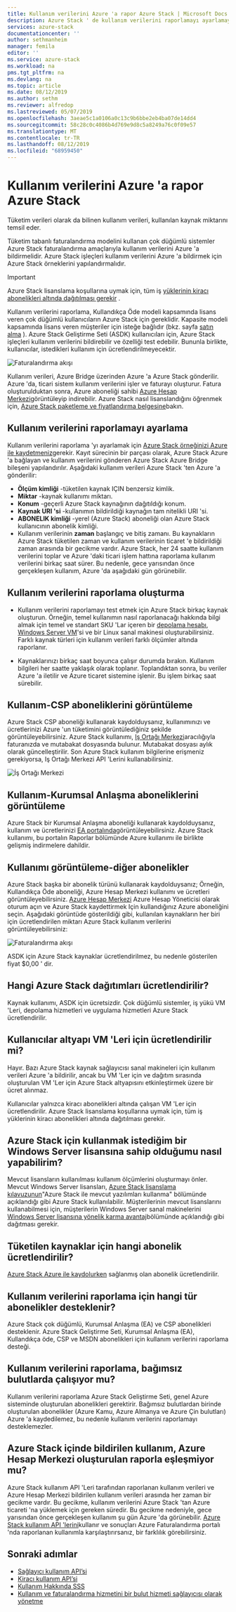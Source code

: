 ```yaml
---
title: Kullanım verilerini Azure 'a rapor Azure Stack | Microsoft Docs
description: Azure Stack ' de kullanım verilerini raporlamayı ayarlamayı öğrenin.
services: azure-stack
documentationcenter: ''
author: sethmanheim
manager: femila
editor: ''
ms.service: azure-stack
ms.workload: na
pms.tgt_pltfrm: na
ms.devlang: na
ms.topic: article
ms.date: 08/12/2019
ms.author: sethm
ms.reviewer: alfredop
ms.lastreviewed: 05/07/2019
ms.openlocfilehash: 3aeae5c1a0106a0c13c9b6bbe2eb4ba07de14dd4
ms.sourcegitcommit: 58c28c0c4086b4d769e9d8c5a8249a76c0f09e57
ms.translationtype: MT
ms.contentlocale: tr-TR
ms.lasthandoff: 08/12/2019
ms.locfileid: "68959450"
---
```

# <a name="report-azure-stack-usage-data-to-azure"></a>Kullanım verilerini Azure 'a rapor Azure Stack

Tüketim verileri olarak da bilinen kullanım verileri, kullanılan kaynak miktarını temsil eder.

Tüketim tabanlı faturalandırma modelini kullanan çok düğümlü sistemler Azure Stack faturalandırma amaçlarıyla kullanım verilerini Azure 'a bildirmelidir. Azure Stack işleçleri kullanım verilerini Azure 'a bildirmek için Azure Stack örneklerini yapılandırmalıdır.

> [!IMPORTANT]
> Azure Stack lisanslama koşullarına uymak için, tüm iş [yüklerinin kiracı abonelikleri altında dağıtılması gerekir](#are-users-charged-for-the-infrastructure-vms) .

Kullanım verilerini raporlama, Kullandıkça Öde modeli kapsamında lisans veren çok düğümlü kullanıcıların Azure Stack için gereklidir. Kapasite modeli kapsamında lisans veren müşteriler için isteğe bağlıdır (bkz. sayfa [satın alma](https://azure.microsoft.com/overview/azure-stack/how-to-buy/) ). Azure Stack Geliştirme Seti (ASDK) kullanıcıları için, Azure Stack işleçleri kullanım verilerini bildirebilir ve özelliği test edebilir. Bununla birlikte, kullanıcılar, istedikleri kullanım için ücretlendirilmeyecektir.

![Faturalandırma akışı](media/azure-stack-usage-reporting/billing-flow.png)

Kullanım verileri, Azure Bridge üzerinden Azure 'a Azure Stack gönderilir. Azure 'da, ticari sistem kullanım verilerini işler ve faturayı oluşturur. Fatura oluşturulduktan sonra, Azure aboneliği sahibi [Azure Hesap Merkezi](https://account.windowsazure.com/subscriptions)görüntüleyip indirebilir. Azure Stack nasıl lisanslandığını öğrenmek için, [Azure Stack paketleme ve fiyatlandırma belgesine](https://go.microsoft.com/fwlink/?LinkId=842847)bakın.

## <a name="set-up-usage-data-reporting"></a>Kullanım verilerini raporlamayı ayarlama

Kullanım verilerini raporlama 'yı ayarlamak için [Azure Stack örneğinizi Azure ile kaydetmeniz](azure-stack-registration.md)gerekir. Kayıt sürecinin bir parçası olarak, Azure Stack Azure 'a bağlayan ve kullanım verilerini gönderen Azure Stack Azure Bridge bileşeni yapılandırılır. Aşağıdaki kullanım verileri Azure Stack 'ten Azure 'a gönderilir:

- **Ölçüm kimliği** -tüketilen kaynak IÇIN benzersiz kimlik.
- **Miktar** -kaynak kullanımı miktarı.
- **Konum** -geçerli Azure Stack kaynağının dağıtıldığı konum.
- **Kaynak URI 'si** -kullanımın bildirildiği kaynağın tam nitelikli URI 'si.
- **ABONELIK kimliği** -yerel (Azure Stack) aboneliği olan Azure Stack kullanıcının abonelik kimliği.
- Kullanım verilerinin **zaman** başlangıç ve bitiş zamanı. Bu kaynakların Azure Stack tüketilen zaman ve kullanım verilerinin ticaret 'e bildirildiği zaman arasında bir gecikme vardır. Azure Stack, her 24 saatte kullanım verilerini toplar ve Azure 'daki ticari işlem hattına raporlama kullanım verilerini birkaç saat sürer. Bu nedenle, gece yarısından önce gerçekleşen kullanım, Azure 'da aşağıdaki gün görünebilir.

## <a name="generate-usage-data-reporting"></a>Kullanım verilerini raporlama oluşturma

- Kullanım verilerini raporlamayı test etmek için Azure Stack birkaç kaynak oluşturun. Örneğin, temel kullanımın nasıl raporlanacağı hakkında bilgi almak için temel ve standart SKU 'Lar içeren bir [depolama hesabı](azure-stack-provision-storage-account.md), [Windows Server VM](../user/azure-stack-create-vm-template.md)'si ve bir Linux sanal makinesi oluşturabilirsiniz. Farklı kaynak türleri için kullanım verileri farklı ölçümler altında raporlanır.

- Kaynaklarınızı birkaç saat boyunca çalışır durumda bırakın. Kullanım bilgileri her saatte yaklaşık olarak toplanır. Toplandıktan sonra, bu veriler Azure 'a iletilir ve Azure ticaret sistemine işlenir. Bu işlem birkaç saat sürebilir.

## <a name="view-usage---csp-subscriptions"></a>Kullanım-CSP aboneliklerini görüntüleme

Azure Stack CSP aboneliği kullanarak kaydolduysanız, kullanımınızı ve ücretlerinizi Azure 'un tüketimini görüntülediğiniz şekilde görüntüleyebilirsiniz. Azure Stack kullanımı, [Iş Ortağı Merkezi](https://partnercenter.microsoft.com/partner/home)aracılığıyla faturanızda ve mutabakat dosyasında bulunur. Mutabakat dosyası aylık olarak güncelleştirilir. Son Azure Stack kullanım bilgilerine erişmeniz gerekiyorsa, Iş Ortağı Merkezi API 'Lerini kullanabilirsiniz.

![İş Ortağı Merkezi](media/azure-stack-usage-reporting/partner-center.png)

## <a name="view-usage---enterprise-agreement-subscriptions"></a>Kullanım-Kurumsal Anlaşma aboneliklerini görüntüleme

Azure Stack bir Kurumsal Anlaşma aboneliği kullanarak kaydolduysanız, kullanım ve ücretlerinizi [EA portalında](https://ea.azure.com/)görüntüleyebilirsiniz. Azure Stack kullanımı, bu portalın Raporlar bölümünde Azure kullanımı ile birlikte gelişmiş indirmelere dahildir.

## <a name="view-usage---other-subscriptions"></a>Kullanımı görüntüleme-diğer abonelikler

Azure Stack başka bir abonelik türünü kullanarak kaydolduysanız; Örneğin, Kullandıkça Öde aboneliği, Azure Hesap Merkezi kullanımı ve ücretleri görüntüleyebilirsiniz. [Azure Hesap Merkezi](https://account.windowsazure.com/subscriptions) Azure Hesap Yöneticisi olarak oturum açın ve Azure Stack kaydettirmek Için kullandığınız Azure aboneliğini seçin. Aşağıdaki görüntüde gösterildiği gibi, kullanılan kaynakların her biri için ücretlendirilen miktarı Azure Stack kullanım verilerini görüntüleyebilirsiniz:

![Faturalandırma akışı](media/azure-stack-usage-reporting/pricing-details.png)

ASDK için Azure Stack kaynaklar ücretlendirilmez, bu nedenle gösterilen fiyat $0,00 ' dir.

## <a name="which-azure-stack-deployments-are-charged"></a>Hangi Azure Stack dağıtımları ücretlendirilir?

Kaynak kullanımı, ASDK için ücretsizdir. Çok düğümlü sistemler, iş yükü VM 'Leri, depolama hizmetleri ve uygulama hizmetleri Azure Stack ücretlendirilir.

## <a name="are-users-charged-for-the-infrastructure-vms"></a>Kullanıcılar altyapı VM 'Leri için ücretlendirilir mi?

Hayır. Bazı Azure Stack kaynak sağlayıcısı sanal makineleri için kullanım verileri Azure 'a bildirilir, ancak bu VM 'Ler için ve dağıtım sırasında oluşturulan VM 'Ler için Azure Stack altyapısını etkinleştirmek üzere bir ücret alınmaz.  

Kullanıcılar yalnızca kiracı abonelikleri altında çalışan VM 'Ler için ücretlendirilir. Azure Stack lisanslama koşullarına uymak için, tüm iş yüklerinin kiracı abonelikleri altında dağıtılması gerekir.

## <a name="i-have-a-windows-server-license-i-want-to-use-on-azure-stack-how-do-i-do-it"></a>Azure Stack için kullanmak istediğim bir Windows Server lisansına sahip olduğumu nasıl yapabilirim?

Mevcut lisansların kullanılması kullanım ölçümlerini oluşturmayı önler. Mevcut Windows Server lisansları, [Azure Stack lisanslama kılavuzunun](https://go.microsoft.com/fwlink/?LinkId=851536)"Azure Stack ile mevcut yazılımları kullanma" bölümünde açıklandığı gibi Azure Stack kullanılabilir. Müşterilerinin mevcut lisanslarını kullanabilmesi için, müşterilerin Windows Server sanal makinelerini [Windows Server lisansına yönelik karma avantaj](/azure/virtual-machines/windows/hybrid-use-benefit-licensing)bölümünde açıklandığı gibi dağıtması gerekir.

## <a name="which-subscription-is-charged-for-the-resources-consumed"></a>Tüketilen kaynaklar için hangi abonelik ücretlendirilir?

[Azure Stack Azure ile kaydolurken](azure-stack-registration.md) sağlanmış olan abonelik ücretlendirilir.

## <a name="what-types-of-subscriptions-are-supported-for-usage-data-reporting"></a>Kullanım verilerini raporlama için hangi tür abonelikler desteklenir?

Azure Stack çok düğümlü, Kurumsal Anlaşma (EA) ve CSP abonelikleri desteklenir. Azure Stack Geliştirme Seti, Kurumsal Anlaşma (EA), Kullandıkça öde, CSP ve MSDN abonelikleri için kullanım verilerini raporlama desteği.

## <a name="does-usage-data-reporting-work-in-sovereign-clouds"></a>Kullanım verilerini raporlama, bağımsız bulutlarda çalışıyor mu?

Kullanım verilerini raporlama Azure Stack Geliştirme Seti, genel Azure sisteminde oluşturulan abonelikleri gerektirir. Bağımsız bulutlardan birinde oluşturulan abonelikler (Azure Kamu, Azure Almanya ve Azure Çin bulutları) Azure 'a kaydedilemez, bu nedenle kullanım verilerini raporlamayı desteklemezler.

## <a name="why-doesnt-the-usage-reported-in-azure-stack-match-the-report-generated-from-azure-account-center"></a>Azure Stack içinde bildirilen kullanım, Azure Hesap Merkezi oluşturulan raporla eşleşmiyor mu?

Azure Stack kullanım API 'Leri tarafından raporlanan kullanım verileri ve Azure Hesap Merkezi bildirilen kullanım verileri arasında her zaman bir gecikme vardır. Bu gecikme, kullanım verilerini Azure Stack 'tan Azure ticareti 'na yüklemek için gereken süredir. Bu gecikme nedeniyle, gece yarısından önce gerçekleşen kullanım şu gün Azure 'da görünebilir. [Azure Stack kullanım API 'lerini](azure-stack-provider-resource-api.md)kullanır ve sonuçları Azure Faturalandırma portalı 'nda raporlanan kullanımla karşılaştırırsanız, bir farklılık görebilirsiniz.

## <a name="next-steps"></a>Sonraki adımlar

- [Sağlayıcı kullanım API’si](azure-stack-provider-resource-api.md)  
- [Kiracı kullanım API’si](azure-stack-tenant-resource-usage-api.md)
- [Kullanım Hakkında SSS](azure-stack-usage-related-faq.md)
- [Kullanım ve faturalandırma hizmetini bir bulut hizmeti sağlayıcısı olarak yönetme](azure-stack-add-manage-billing-as-a-csp.md)
